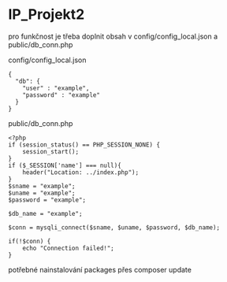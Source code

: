 # IP_Projekt2
pro funkčnost je třeba doplnit obsah v config/config_local.json a public/db_conn.php

config/config_local.json
```
{
  "db": {
    "user" : "example",
    "password" : "example"
  }
}
```

public/db_conn.php
```
<?php
if (session_status() == PHP_SESSION_NONE) {
    session_start();
}
if ($_SESSION['name'] === null){
    header("Location: ../index.php");
}
$sname = "example";
$uname = "example";
$password = "example";

$db_name = "example";

$conn = mysqli_connect($sname, $uname, $password, $db_name);

if(!$conn) {
    echo "Connection failed!";
}
```

potřebné nainstalování packages přes composer update
